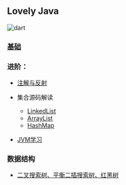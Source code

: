 ## Lovely Java

<img src="https://github.githubassets.com/images/icons/emoji/unicode/1f3af.png" alt="dart"  />



### [基础]()

### 进阶：

* [注解与反射](https://github.com/KongWiki/lovelyJava/tree/master/src/com/train/annotation_reflection)

* 集合源码解读

  * [LinkedList](https://github.com/KongWiki/lovelyJava/tree/master/src/com/train/collection/linkedList)
  * [ArrayList](https://github.com/KongWiki/lovelyJava/tree/master/src/com/train/collection/arrayList)
  * [HashMap](https://github.com/KongWiki/lovelyJava/tree/master/src/com/train/collection/hashMap)

* [JVM学习](https://github.com/KongWiki/lovelyJava/tree/master/src/com/train/jvm)

  
  
  

### 数据结构

* [二叉搜索树、平衡二插搜索树、红黑树](https://github.com/KongWiki/lovelyJava/blob/master/src/main/java/com/train/rb/README.md)




